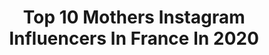 ---
title: Top 10 Mothers Instagram Influencers In France In 2020
description: >-
  Find top mothers Instagram influencers in France in 2020. Most popular hashtags: #momlife #ootd #viedemaman.
platform: Instagram
hits: 632
text_top: See the top-rated Instagram accounts on inBeat.
text_bottom: Our platform aggregates 632 Instagram influencers like this in France for you to connect with.
profiles:
  - username: "absa___"
    fullname: >-
      A B S A | LA DARONNE
    bio: >-
      Wife l Mother Marseille 👉🏿📍Montpellier 👩🏿‍💻 Immobilier | Agence Century 21
    location: "France"
    followers: 7494
    engagement: 762
    commentsToLikes: 0.090056
    id: ckap46ojf62li0i783k719fwr
    verified: false
    hashtags: "#prettylittlething, #lookbook, #black, #montpellier"
  - username: "adriana_skygirl"
    fullname: >-
      
    bio: >-
      Adriana 😍 ✨13 years old ✨ Account managed by my PARENTS 👨‍👩‍👧‍👧 😉!!alecia@hotmail.fr ( Alecia mother). Live in France🇫🇷 Second account: @astro_adriana
    location: "France"
    followers: 111235
    engagement: 420
    commentsToLikes: 0.039482
    id: ck0ub0tvmdevt0i19inpdwkbb
    verified: false
    hashtags: "#jennyfer, #zeroetiquette, #zeroetiquettezerodollar"
  - username: "scottmorton_m"
    fullname: >-
      Scott Morton
    bio: >-
      French model w/ Mother agency : @williamsagency 🇮🇹NEXT (Milan) 🇬🇧WILHELMINA (London) 🇫🇷BANANAS (Paris) 🇩🇪MGM (Hamburg) 🇦🇺FIVETWENTY (Sydney) 🇨🇭AQUA
    location: "France"
    followers: 70451
    engagement: 1165
    commentsToLikes: 0.018936
    id: ck6u881jbpz160j711dgpfa0d
    verified: false
    hashtags: "#halloween, #lockdown"
  - username: "marine_roseetjosephine"
    fullname: >-
      Marine • Borntobemamma
    bio: >-
      Blog borntobemamma Lifestyle/fashion/travel/motherhood/pregnant/sport/kids/food 🤰happymom sacha&ava 👛Design @rose_et_josephine_officiel 🏝Corse
    location: "France"
    followers: 52347
    engagement: 269
    commentsToLikes: 0.086146
    id: ck5qd9su5uiqi0i112cspdud1
    verified: false
    hashtags: "#maman, #familyfirst, #kidsfun, #childrenmylife"
  - username: "thefrenchfolk"
    fullname: >-
      Margaux Follis
    bio: >-
      30 ◌ french ◌ mother ◌ interior designer Hack queen Lucas ♡ Ambre ⋒ Lison Victoria, Australia Collabs ⫸ thefrenchfolk@gmail.com Shop my presets ↡
    location: "France"
    followers: 80820
    engagement: 175
    commentsToLikes: 0.168323
    id: ck139mr0cm2uk0i19wtkvp70a
    verified: false
    hashtags: "#christmasdecor, #ad, #omg, #kloraneau"
  - username: "_bana_zb"
    fullname: >-
      B A N A 🌻
    bio: >-
      🌿 Découvrir - S'inspirer - Se lancer 🌿 🌸 A young Mom in South of France sharing life & motherhood moments 🍀 👩🏾👶🏽🧔🏻 🌸 marketing student / 22th spring
    location: "France"
    followers: 2013
    engagement: 2224
    commentsToLikes: 0.067671
    id: ckap0q2zprdj70i78vvki4zgj
    verified: false
    hashtags: "#shootingday, #jeunemaman, #photoshoot, #ootdfashion"
  - username: "asnajda"
    fullname: >-
      Anne-Sophie
    bio: >-
      Entrepreneur, Paris Addicted to yoga, pasta and red wine Mother of 4, designing under the brand @latelier13 📩 asnajda@gmail.com
    location: "France"
    followers: 25215
    engagement: 320
    commentsToLikes: 0.053334
    id: ck6u9f2mnx71n0j712ogxi7ht
    verified: false
    hashtags: "#paris, #collaboration, #objectif100000arbres, #anniversaire"
  - username: "georgecn_"
    fullname: >-
      George-C. NISTOR
    bio: >-
      PARIS // Born in Romania🇹🇩 Welcome in my head 🪐 Mother Agency : @scoutingonemodel 📧: georgenistor.mdl@gmail.com
    location: "France"
    followers: 14039
    engagement: 1320
    commentsToLikes: 0.007718
    id: ck5bvh7bcjmzt0i116rndx90f
    verified: false
    hashtags: ""
  - username: "juliacourtesoff"
    fullname: >-
      JULIA
    bio: >-
      Represented by @metropolitanmodelsgroup 🦋 Mother Agent : @marionmercieragent ⭐️ Contact insta: julia@ouimademoiselle.fr
    location: "France"
    followers: 98854
    engagement: 422
    commentsToLikes: 0.014924
    id: ck15svjqmf0jq0i19cg4inunm
    verified: true
    hashtags: "#battledejetaime, #burtonoflondon, #paulhewitt, #getanchored"
  - username: "andreea.litescu"
    fullname: >-
      Andreea Popa (Litescu )
    bio: >-
      👩‍✈️ Airline pilot Airbus 320/321 👩‍👧Mother of Sara and Nor🐶 💁🏼‍♀️ Owner of andreealitescu.com 💙 represented by @globaltalentunited
    location: "France"
    followers: 55681
    engagement: 380
    commentsToLikes: 0.044935
    id: ck0w2g4b1o6tm0i19kt960naf
    verified: false
    hashtags: "#awareness"
---